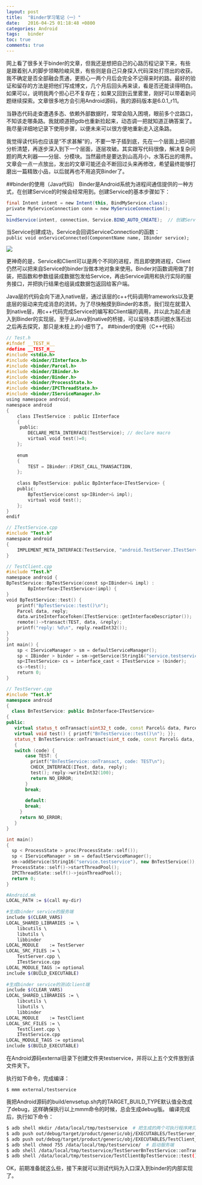 ```yaml
---
layout: post
title:  "Binder学习笔记（一）"
date:   2016-04-25 01:18:48 +0800
categories: Android
tags:   binder
toc: true
comments: true
---
```

网上看了很多关于binder的文章，但我还是想把自己的心路历程记录下来，有些是跟着别人的脚步领略险峻风景，有些则是自己只身探入代码深处打捞出的收获。我不确定是否全部融会贯通，更担心一两个月后会完全不记得来时的路。最好的验证和留存的方法是把他们写成博文，几个月后回头再来读，看是否还能读得明白。如果可以，说明我两个担心已不复存在；如果又回到云里雾里，刚好可以带着新问题继续探索。文章很多地方会引用Android源码，我的源码版本是6.0.1_r11。

当静态代码走查遭遇多态、依赖外部数据时，常常会陷入困境，眼前多个岔路口，不知该走哪条路。我就顺道把gdb也重新捡起来，动态调一把就知道正确答案了。我尽量详细地记录下使用步骤，以便未来可以很方便地重新走入这条路。

我觉得读代码也应该是“不求甚解”的，不要一竿子插到底，先在一个层面上把问题分析清楚，再逐步深入到下一个层面，逐层攻破。其实跟写代码很像，解决复杂问题的两大利器——分层、分模块。当然最终是要达到山高月小，水落石出的境界。文章会一点一点放出，发出的文章可能还会不断回过头来再修改，希望最终能够打磨出一篇精致小品，以后就再也不用追究Binder了。

##binder的使用（Java代码）
Binder是Android系统为进程间通信提供的一种方式，在创建Service的时候会经常用到。创建Service的基本步骤如下：
``` java
final Intent intent = new Intent(this, BindMyService.class);  
private MyServiceConnection conn = new MyServiceConnection();  
……  
bindService(intent, connection, Service.BIND_AUTO_CREATE);  // 创建Service 
```

当Service创建成功，Service会回调ServiceConnection的函数：
`public void onServiceConnected(ComponentName name, IBinder service); `

![](05111709.png)

更神奇的是，Service和Client可以是两个不同的进程，而且即使跨进程，Client仍然可以把来自Service的binder当做本地对象来使用。Binder对函数调用做了封装，把函数和参数组装成数据包发给Service，再由Service调用和执行实际的服务接口，并把执行结果也组装成数据包返回给客户端。

Java层的代码会向下进入native层，通过该层的c++代码调用frameworks以及更底层的驱动来完成消息的流转。为了尽快触摸到Binder的本质，我们现在就潜入到native层，用c++代码完成Service的编写和Client端的调用，并以此为起点进入到Binder的实现层。至于从Java到native的桥接，可以留待本质问题水落石出之后再去探究，那只是末枝上的小细节了。
##binder的使用（C++代码）
``` c++
// Test.h  
#ifndef __TEST_H__  
#define __TEST_H__  
#include <stdio.h>  
#include <binder/IInterface.h>  
#include <binder/Parcel.h>  
#include <binder/IBinder.h>  
#include <binder/Binder.h>  
#include <binder/ProcessState.h>  
#include <binder/IPCThreadState.h>  
#include <binder/IServiceManager.h>  
using namespace android;  
namespace android  
{  
    class ITestService : public IInterface  
    {  
     public:  
        DECLARE_META_INTERFACE(TestService); // declare macro  
        virtual void test()=0;  
    };  
   
    enum  
    {  
        TEST = IBinder::FIRST_CALL_TRANSACTION,  
    };  
  
    class BpTestService: public BpInterface<ITestService> {  
    public:  
        BpTestService(const sp<IBinder>& impl);  
        virtual void test();  
    };  
}  
endif  
```

``` c++
// ITestService.cpp
#include "Test.h"  
namespace android  
{  
    IMPLEMENT_META_INTERFACE(TestService, "android.TestServer.ITestService");  
} 
```
``` c++
// TestClient.cpp  
#include "Test.h"  
namespace android {  
BpTestService::BpTestService(const sp<IBinder>& impl) :  
        BpInterface<ITestService>(impl) {  
}  
void BpTestService::test() {  
    printf("BpTestService::test()\n");  
    Parcel data, reply;  
    data.writeInterfaceToken(ITestService::getInterfaceDescriptor());  
    remote()->transact(TEST, data, &reply);  
    printf("reply: %d\n", reply.readInt32());  
}  
}  
int main() {  
    sp < IServiceManager > sm = defaultServiceManager();  
    sp < IBinder > binder = sm->getService(String16("service.testservice"));  
    sp<ITestService> cs = interface_cast < ITestService > (binder);  
    cs->test();  
    return 0;  
}  
```
``` c++
// TestServer.cpp
#include "Test.h"
namespace android 
{
  class BnTestService: public BnInterface<ITestService> 
{
public: 
   virtual status_t onTransact(uint32_t code, const Parcel& data, Parcel* reply, uint32_t flags = 0); 
   virtual void test() { printf("BnTestService::test()\n"); }};
   status_t BnTestService::onTransact(uint_t code, const Parcel& data, Parcel* reply, uint32_t flags) 
   { 
   switch (code) { 
	   case TEST: { 
		 printf("BnTestService::onTransact, code: TEST\n"); 
		 CHECK_INTERFACE(ITest, data, reply); 
		 test(); reply->writeInt32(100); 
		 return NO_ERROR; 
	   } 
	   break; 
 
	   default: 
	   break; 
	 } 
	 return NO_ERROR;
   }
}

int main() 
{ 
  sp < ProcessState > proc(ProcessState::self()); 
  sp < IServiceManager > sm = defaultServiceManager(); 
  sm->addService(String16("service.testservice"), new BnTestService()); 
  ProcessState::self()->startThreadPool(); 
  IPCThreadState::self()->joinThreadPool(); 
  return 0;
}
```

``` bash
#Android.mk
LOCAL_PATH := $(call my-dir)  
  
#生成binder service的服务端  
include $(CLEAR_VARS)  
LOCAL_SHARED_LIBRARIES := \  
    libcutils \  
    libutils \  
    libbinder   
LOCAL_MODULE    := TestServer  
LOCAL_SRC_FILES := \  
    TestServer.cpp \  
    ITestService.cpp  
LOCAL_MODULE_TAGS := optional  
include $(BUILD_EXECUTABLE)  
   
#生成binder service的测试client端  
include $(CLEAR_VARS)  
LOCAL_SHARED_LIBRARIES := \  
    libcutils \  
    libutils \  
    libbinder   
LOCAL_MODULE    := TestClient  
LOCAL_SRC_FILES := \  
    TestClient.cpp \  
    ITestService.cpp  
LOCAL_MODULE_TAGS := optional  
include $(BUILD_EXECUTABLE)  
```

在Android源码external目录下创建文件夹testservice，并将以上五个文件放到该文件夹下。

执行如下命令，完成编译：

`$ mmm external/testservice`

我把Android源码的build/envsetup.sh内的TARGET_BUILD_TYPE默认值全改成了debug，这样确保执行以上mmm命令的时候，总会生成debug版。
编译完成后，执行如下命令：
``` bash
$ adb shell mkdir /data/local/tmp/testservice  # 把生成的两个可执行程序拷贝到模拟器
$ adb push out/debug/target/product/generic/obj/EXECUTABLES/TestServer_intermediates/LINKED/TestServer /data/local/tmp/testservice
$ adb push out/debug/target/product/generic/obj/EXECUTABLES/TestClient_intermediates/LINKED/TestClient /data/local/tmp/testservice  # 添加可执行权限
$ adb shell chmod 755 /data/local/tmp/testservice/  # 启动服务端
$ adb shell /data/local/tmp/testservice/TestServerBnTestService::onTransact, code: TESTBnTestService::test()# 在另一个终端下客户端：
$ adb shell /data/local/tmp/testservice/TestClientBpTestService::test()reply 100
```

OK，前期准备就这么些，接下来就可以测试代码为入口深入到binder的内部实现了。

